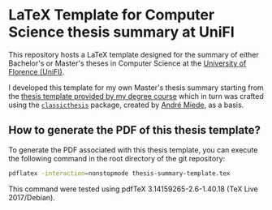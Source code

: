 # LaTeX Template for Computer Science thesis summary at UniFI

This repository hosts a LaTeX template designed for the summary of either Bachelor's or Master's theses in Computer Science at the [University of Florence (UniFI)](https://www.unifi.it/).

I developed this template for my own Master's thesis summary starting from the [thesis template provided by my degree course](https://www.informaticamagistrale.unifi.it/vp-17-per-laurearsi.html) which in turn was crafted using the [`classicthesis`](https://www.ctan.org/pkg/classicthesis) package, created by [André Miede](https://www.miede.de/), as a basis.

## How to generate the PDF of this thesis template?

To generate the PDF associated with this thesis template, you can execute the following command in the root directory of the git repository:
```bash
pdflatex -interaction=nonstopmode thesis-summary-template.tex
```
This command were tested using pdfTeX 3.14159265-2.6-1.40.18 (TeX Live 2017/Debian).
